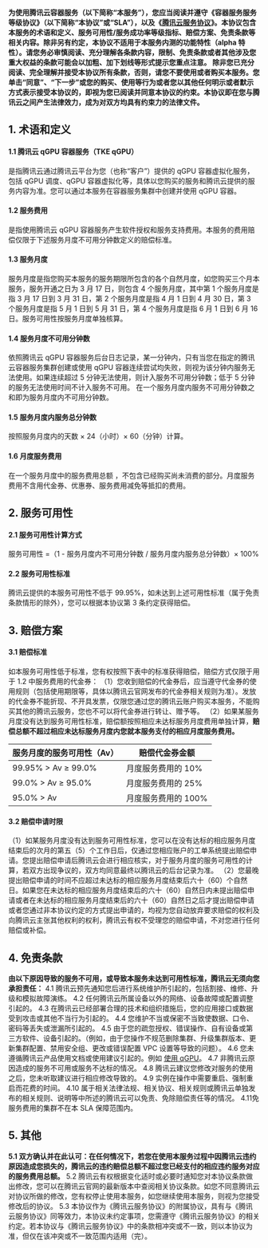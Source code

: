 **为使用腾讯云容器服务（以下简称“本服务”），您应当阅读并遵守《容器服务服务等级协议》（以下简称“本协议”或“SLA”），以及《[腾讯云服务协议](https://cloud.tencent.com/document/product/301/1967)》。本协议包含本服务的术语和定义、服务可用性/服务成功率等级指标、赔偿方案、免责条款等相关内容。除非另有约定，本协议不适用于本服务内测的功能特性（alpha 特性）。请您务必审慎阅读、充分理解各条款内容，限制、免责条款或者其他涉及您重大权益的条款可能会以加粗、加下划线等形式提示您重点注意。
除非您已充分阅读、完全理解并接受本协议所有条款，否则，请您不要使用或者购买本服务。您单击“同意”、“下一步”或您的购买、使用等行为或者您以其他任何明示或者默示方式表示接受本协议的，即视为您已阅读并同意本协议的约束。本协议即在您与腾讯云之间产生法律效力，成为对双方均具有约束力的法律文件。**

## 1. 术语和定义
#### 1.1 腾讯云 qGPU 容器服务（TKE qGPU）
是指腾讯云通过腾讯云平台为您（也称“客户”）提供的 qGPU 容器虚拟化服务，包括 qGPU 调度、qGPU 容器虚拟化等，具体以您购买的服务和腾讯云提供的服务内容为准。您可以通过本服务在容器服务集群中创建并使用 qGPU 容器。
#### 1.2 服务费用
是指使用腾讯云 qGPU 容器服务产生软件授权和服务支持费用。本服务的费用赔偿仅限于下述服务月度不可用分钟数定义的赔偿标准。
#### 1.3 服务月度
服务月度是指您购买本服务的服务期限所包含的各个自然月度，如您购买三个月本服务，服务开通之日为 3 月 17 日，则包含 4 个服务月度，其中第 1 个服务月度是指 3 月 17 日到 3 月 31 日，第 2 个服务月度是指 4 月 1 日到 4 月 30 日，第 3 个服务月度是指 5 月 1 日到 5 月 31 日，第 4 个服务月度是指 6 月 1 日到 6 月 16 日。服务可用性按服务月度单独核算。
#### 1.4 服务月度不可用分钟数
依照腾讯云 qGPU 容器服务后台日志记录，某一分钟内，只有当您在指定的腾讯云容器服务集群创建或使用 qGPU 容器连续尝试均失败，则视为该分钟内服务无法使用。如果连续超过 5 分钟无法使用，则计入服务不可用分钟数；低于 5 分钟的服务无法使用时间不计入服务不可用。
在一个服务月度内服务不可用分钟数之和即为服务月度内不可用分钟数。
#### 1.5 服务月度内服务总分钟数
按照服务月度内的天数 × 24（小时）× 60（分钟）计算。
#### 1.6 月度服务费用
在一个服务月度中的服务费用总额 ，不包含已经购买尚未消费的部分。月度服务费用不含用代金券、优惠券、服务费用减免等抵扣的费用。

## 2. 服务可用性
#### 2.1 服务可用性计算方式
服务可用性 =（1 - 服务月度内不可用分钟数 / 服务月度内服务总分钟数）× 100%
#### 2.2 服务可用性标准
腾讯云提供的本服务可用性不低于 99.95%，如未达到上述可用性标准（属于免责条款情形的除外），您可以根据本协议第 3 条约定获得赔偿。

## 3. 赔偿方案
#### 3.1 赔偿标准
如本服务可用性低于标准，您有权按照下表中的标准获得赔偿，赔偿方式仅限于用于 1.2 中服务费用的代金券：
（1）您收到赔偿的代金券后，应当遵守代金券的使用规则（包括使用期限等，具体以腾讯云官网发布的代金券相关规则为准）。发放的代金券不能折现、不开具发票，仅限您通过您的腾讯云账户购买本服务，不能购买其他的腾讯云服务，您也不可以将代金券进行转让、赠予等。
（2）如果某服务月度没有达到服务可用性标准，赔偿额按照相应未达标服务月度费用单独计算，**赔偿总额不超过相应未达标服务月度内您就本服务支付的相应月度服务费用。**

| 服务月度的服务可用性（Av） |   赔偿代金券金额                        | 
|-------------------------------------|------------------------------------------|
| 99.95% > Av ≥ 99.0%          | 月度服务费用的 10% |
|99.0% > Av ≥ 95.0%             |月度服务费用的 25%  |
|95.0% > Av                          |月度服务费用的 100%  |

#### 3.2 赔偿申请时限
（1）如某服务月度没有达到服务可用性标准，您可以在没有达标的相应服务月度结束后的次月的第五（5）个工作日后，仅通过您相应账户的工单系统提出赔偿申请。您提出赔偿申请后腾讯云会进行相应核实，对于服务月度的服务可用性的计算，若双方出现争议的，双方均同意最终以腾讯云的后台记录为准。
（2）您最晚提出赔偿申请的时间不应超过未达标的相应服务月度结束后六十（60）个自然日。如果您在未达标的相应服务月度结束后的六十（60）自然日内未提出赔偿申请或者在未达标的相应服务月度结束后的六十（60）自然日之后才提出赔偿申请或者您通过非本协议约定的方式提出申请的，均视为您自动放弃要求赔偿的权利及向腾讯云主张其他权利的权利，腾讯云有权不受理您的赔偿申请，不对您进行任何赔偿或补偿。

## 4. 免责条款
**由以下原因导致的服务不可用，或导致本服务未达到可用性标准，腾讯云无须向您承担责任：**
4.1 腾讯云预先通知您后进行系统维护所引起的，包括割接、维修、升级和模拟故障演练。
4.2 任何腾讯云所属设备以外的网络、设备故障或配置调整引起的。
4.3 在腾讯云已经部署合理的技术和组织措施后，您的应用接口或数据受到攻击或其他不当行为引起的。
4.4 您维护不当或保密不当致使数据、口令、密码等丢失或泄漏所引起的。
4.5 由于您的疏忽授权、错误操作、自有设备或第三方软件、设备引起的。（例如，由于您操作不规范删除集群、升级集群版本、更新集群配置、禁用安全组、更改或错误配置 VPC 设置等导致的问题）。
4.6 您未遵循腾讯云产品使用文档或使用建议引起的。例如 [使用 qGPU](https://cloud.tencent.com/document/product/457/65734)。
4.7 非腾讯云原因造成的服务不可用或服务不达标的情况。
4.8 腾讯云建议您修改对服务的使用之后，您未听取建议进行相应修改导致的。
4.9 实例在操作中需要重启、强制重启而花费的时间。 
4.10 属于相关法律法规、相关协议、相关规则或腾讯云单独发布的相关规则、说明等中所述的腾讯云可以免责、免除赔偿责任等的情况。
4.11免服务费用的集群不在本 SLA 保障范围内。

## 5. 其他
**5.1 双方确认并在此认可：在任何情况下，若您在使用本服务过程中因腾讯云违约原因造成您损失的，腾讯云的违约赔偿总额不超过您已经支付的相应违约服务对应的服务费用总额。**
5.2 腾讯云有权根据变化适时或必要时通知您对本协议条款做出修改，您可以在腾讯云官网的最新版本中查阅相关协议条款。如您不同意腾讯云对协议所做的修改，您有权停止使用本服务，如您继续使用本服务，则视为您接受修改后的协议。
5.3 本协议作为《腾讯云服务协议》的附属协议，具有与《腾讯云服务协议》同等效力，本协议未约定事项，您需遵守《腾讯云服务协议》的相关约定。若本协议与《腾讯云服务协议》中的条款相冲突或不一致，则以本协议为准，但仅在该冲突或不一致范围内适用（完）。